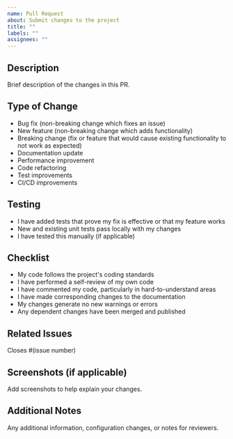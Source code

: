 ```yaml
---
name: Pull Request
about: Submit changes to the project
title: ""
labels: ""
assignees: ""
---
```


## Description

Brief description of the changes in this PR.

## Type of Change

- Bug fix (non-breaking change which fixes an issue)
- New feature (non-breaking change which adds functionality)
- Breaking change (fix or feature that would cause existing functionality to not work as expected)
- Documentation update
- Performance improvement
- Code refactoring
- Test improvements
- CI/CD improvements

## Testing

- I have added tests that prove my fix is effective or that my feature works
- New and existing unit tests pass locally with my changes
- I have tested this manually (if applicable)

## Checklist

- My code follows the project's coding standards
- I have performed a self-review of my own code
- I have commented my code, particularly in hard-to-understand areas
- I have made corresponding changes to the documentation
- My changes generate no new warnings or errors
- Any dependent changes have been merged and published

## Related Issues

Closes #(issue number)

## Screenshots (if applicable)

Add screenshots to help explain your changes.

## Additional Notes

Any additional information, configuration changes, or notes for reviewers.
